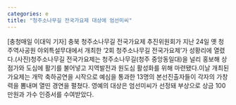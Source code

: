 ```yaml
---
categories: e
title: "청주소나무길 전국가요제 대상에 엄선미씨"
---
```

[충청매일 이대익 기자] 충북 청주소나무길 전국가요제 추진위원회가 지난 24일 옛 청주역사공원 야외특설무대에서 개최한 ‘2회 청주소나무길 전국가요제’가 성황리에 열렸다.(사진)청주소나무길 전국가요제는 청주소나무길(청주 중앙동일대)을 널리 홍보해 상점가와 도심에 활기를 불어넣고 지역발전과 원도심 활성화를 위해 마련됐다.이날 개최된 가요제는 개막 축하공연을 시작으로 예심을 통과한 13명의 본선진출자들이 각자의 가창력을 뽐내며 열띤 경연을 펼쳤다. 영예의 대상은 엄선미씨가 선정돼 부상으로 상금 100만원과 가수 인증서를 수여받았다.